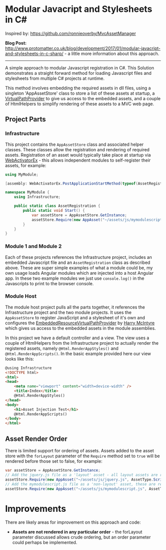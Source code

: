 ﻿# Modular Javacript and Stylesheets in C# #

Inspired by: https://github.com/ronnieoverby/MvcAssetManager

**Blog Post:** http://www.protomatter.co.uk/blog/development/2017/01/modular-javacript-and-stylesheets-in-c-sharp/ - 
a little more information about this approach.

---

A simple approach to modular Javascript registration in C#. This Solution demonstrates a straight forward 
method for loading Javascript files and stylesheets from multiple C# projects at runtime.

This method involves embedding the required assets in dll files, using a singleton 'AppAssetStore' class 
to store a list of these assets at startup, a [VirtualPathProvider](https://msdn.microsoft.com/en-us/library/system.web.hosting.virtualpathprovider(v=vs.110).aspx) to give us access to the embedded assets,
and a couple of HtmlHelpers to simplify rendering of these assets to a MVC web page.

## Project Parts
### Infrastructure
This project contains the `AppAssetStore` class and associated helper classes. These classes allow the
registration and rendering of required assets. Registration of an asset would typically take place at startup 
via [WebActivatorEx](https://www.nuget.org/packages/WebActivatorEx/) - this allows independent modules to 
self-register their assets, for example:

```csharp
using MyModule;

[assembly: WebActivatorEx.PostApplicationStartMethod(typeof(AssetRegistration), "Start")]

namespace MyModule {
    using Infrastructure;

    public static class AssetRegistration {
        public static void Start() {
            var assetStore = AppAssetStore.GetInstance;
            assetStore.Require(new AppAsset("~/assets/js/mymodulescript.js", AssetType.ScriptFile), false);
        }
    }
}
```

### Module 1 and Module 2
Each of these projects references the Infrastructure project, includes an embedded Javascript file 
and an `AssetRegistration` class as described above. These are super simple examples of what a module could be, 
my own usage loads Angular modules which are injected into a host Angular app. In these two example modules we
just use `console.log()` in the Javascripts to print to the browser console.


### Module Host
The module host project pulls all the parts together, it references the Infrastructure project and the two 
module projects. It uses the `AppAssetStore` to register JavaScript and a stylesheet of it's own and 
configures the [EmbeddedResourceVirtualPathProvider](https://www.nuget.org/packages/EmbeddedResourceVirtualPathProvider) 
by [Harry McIntyre](http://www.adverseconditionals.com/) which gives us access to the embedded assets in the
module assemblies.

In this project we have a default controller and a view. The view uses a couple of HtmlHelpers from the 
Infrastructure project to actually render the registered assets, namely `@Html.RenderAppStyles()` and 
`@Html.RenderAppScripts()`. In the basic example provided here our view looks like this: 

```html
@using Infrastructure
<!DOCTYPE html>
<html>
<head>
    <meta name="viewport" content="width=device-width" />
    <title>Index</title>
    @Html.RenderAppStyles()
</head>
<body>
    <h1>Asset Injection Test</h1>
    @Html.RenderAppScripts()
</body>
</html>
```

## Asset Render Order

There is limited support for ordering of assets. Assets added to the asset store with the `forLayout` 
parameter of the `Require` method set to `true` will be rendered before those set to false, for example:

```csharp
var assetStore = AppAssetStore.GetInstance;
// Add the jquery.js file as a 'layout' asset - all layout assets are rendered first 
assetStore.Require(new AppAsset("~/assets/js/jquery.js", AssetType.ScriptFile), true);
// Add the mymodulescript.js file as a 'non-layout' asset, these are rendered after the layout assets
assetStore.Require(new AppAsset("~/assets/js/mymodulescript.js", AssetType.ScriptFile), false);
```

# Improvements
There are likely areas for improvement on this approach and code:

* **Assets are not rendered in any particular order** - the forLayout parameter discussed allows 
crude ordering, but an order parameter could perhaps be implemented.